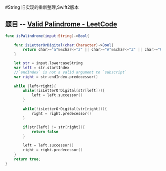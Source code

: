 #String
旧实现的重新整理,Swift2版本
## 题目 -- [Valid Palindrome - LeetCode](https://leetcode.com/problems/valid-palindrome/description/)
```swift
func isPalindrome(input:String)->Bool{
    
    func isLetterOrDigital(char:Character)->Bool{
        return char>="a"&&char<="z" || char>="A"&&char<="Z" || char>="0"&&char<="9"
    }

    let str = input.lowercaseString
    var left = str.startIndex
    //`endIndex` is not a valid argument to `subscript`
    var right = str.endIndex.predecessor()
    
    while (left<right){
        while(!isLetterOrDigital(str[left])){
            left = left.successor()
        }
    
        while(!isLetterOrDigital(str[right])){
            right = right.predecessor()
        }
        
        if(str[left] != str[right]){
            return false
        }

        left = left.successor()
        right = right.predecessor()
    }
    return true;
}
```